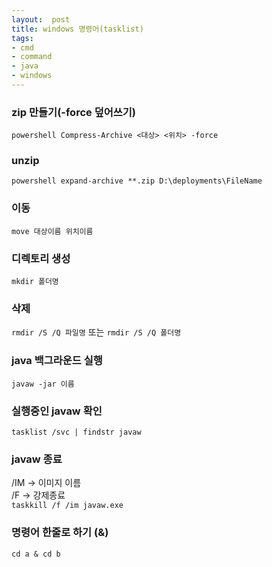 ```yaml
---
layout:  post
title: windows 명령어(tasklist)
tags:
- cmd
- command
- java
- windows
---
```


### zip 만들기(-force 덮어쓰기)
`powershell Compress-Archive <대상> <위치> -force`

### unzip
`powershell expand-archive **.zip D:\deployments\FileName`

### 이동
`move 대상이름 위치이름`

### 디렉토리 생성
`mkdir 폴더명`

### 삭제
`rmdir /S /Q 파일명` 또는 `rmdir /S /Q 폴더명`

### java 백그라운드 실행
`javaw -jar 이름`

### 실행중인 javaw 확인
`tasklist /svc | findstr javaw`

### javaw 종료
/IM -> 이미지 이름  
/F -> 강제종료  
`taskkill /f /im javaw.exe`

### 명령어 한줄로 하기 (&)
`cd a & cd b`
